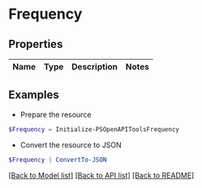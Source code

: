 # Frequency
## Properties

Name | Type | Description | Notes
------------ | ------------- | ------------- | -------------

## Examples

- Prepare the resource
```powershell
$Frequency = Initialize-PSOpenAPIToolsFrequency 
```

- Convert the resource to JSON
```powershell
$Frequency | ConvertTo-JSON
```

[[Back to Model list]](../README.md#documentation-for-models) [[Back to API list]](../README.md#documentation-for-api-endpoints) [[Back to README]](../README.md)

